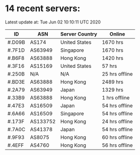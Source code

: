 # 14 recent servers:

Latest update at: Tue Jun 02 10:10:11 UTC 2020

| ID | ASN | Server Country | Online |
| -- | --- | -------------- | ------ |
| #.D09B | AS174 | United States | 1670 hrs |
| #.7F1D | AS63949 | Singapore | 1670 hrs |
| #.B6F8 | AS63888 | Hong Kong | 1420 hrs |
| #.3F16 | AS15169 | United States | 57 hrs |
| #.250B | N/A | N/A | 25 hrs offline |
| #.BD3E | AS63888 | Hong Kong | 2489 hrs |
| #.2A79 | AS63949 | Japan | 1329 hrs |
| #.33B9 | AS63888 | Hong Kong | 1 hrs offline |
| #.47E3 | AS16509 | Japan | 54 hrs offline |
| #.6A66 | AS16509 | Singapore | 54 hrs offline |
| #.173F | AS133752 | Hong Kong | 24 hrs offline |
| #.7A0C | AS41378 | Japan | 54 hrs offline |
| #.9F93 | AS8075 | Hong Kong | 60 hrs offline |
| #.4EFF | AS4760 | Hong Kong | 56 hrs offline |

